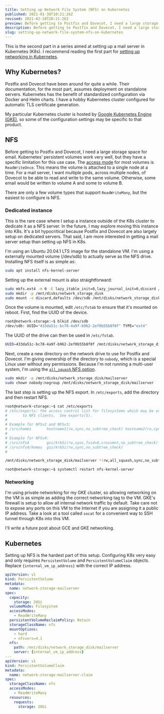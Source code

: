 ```yaml
---
title: Setting up Network File System (NFS) on Kubernetes
published: 2021-01-30T10:21:26Z
revised: 2021-02-28T20:21:26Z
preview: Before getting to Postfix and Dovecot, I need a large storage space for email. Kubernetes' persistent volumes work very well, but they have a specific limitation for this use case.
description: Before getting to Postfix and Dovecot, I need a large storage space for email. Kubernetes' persistent volumes work very well, but they have a specific limitation for this use case.
slug: setting-up-network-file-system-nfs-on-kubernetes
---
```


This is the second part in a series aimed at setting up a mail server in Kubernetes (K8s). I recommend reading the first part for [setting up networking in Kubernetes](/post/configuring-kubernetes-and-nginx-ingress-for-a-mail-server).

## Why Kubernetes?

Postfix and Dovecot have been around for quite a while. Their documentation, for the most part, assumes deployment on standalone servers. Kubernetes has the benefit of standardized configuration via Docker and Helm charts. I have a hobby Kubernetes cluster configured for automatic TLS certificate generation.

My particular Kubernetes cluster is hosted by [Google Kubernetes Engine (GKE)](https://cloud.google.com/kubernetes-engine), so some of the configuration settings may be specific to that product.

## NFS

Before getting to Postfix and Dovecot, I need a large storage space for email. Kubernetes' persistent volumes work very well, but they have a specific limitation for this use case. The [access mode](https://kubernetes.io/docs/concepts/storage/persistent-volumes/#access-modes) for most volumes is `ReadWriteOnce`. This means the volume is attached to a single node at a time. For a mail server, I want multiple pods, across multiple nodes, of Dovecot to be able to read and write to the same volume. Otherwise, some email would be written to volume A and some to volume B.

There are only a few volume types that support `ReadWriteMany`, but the easiest to configure is NFS.

### Dedicated instance

This is the rare case where I setup a instance outside of the K8s cluster to dedicate it as a NFS server. In the future, I may explore moving this instance into K8s. It's a bit hypocritical because Postfix and Dovecot are also largely setup on dedicated servers. That said, I am more interested in getting a mail server setup than setting up NFS in K8s.

I'm using an Ubuntu 20.04.1 LTS image for the standalone VM. I'm using a externally mounted volume (/dev/sdb) to actually serve as the NFS drive. Installing NFS itself is as simple as:

```bash
sudo apt install nfs-kernel-server
```

Setting up the external mount is also straightforward:

```bash
sudo mkfs.ext4 -m 0 -E lazy_itable_init=0,lazy_journal_init=0,discard /dev/sdb
sudo mkdir -p /mnt/disks/network_storage_disk
sudo mount -o discard,defaults /dev/sdb /mnt/disks/network_storage_disk
```

Once the volume is mounted, edit `/etc/fstab` to ensure that it's mounted on reboot. First, find the UUID of the device.

```bash
root@network-storage:~$ blkid /dev/sdb
/dev/sdb: UUID="433da51c-bc78-4a9f-b962-2ef0b55b8f0f" TYPE="ext4"
```

The UUID of the drive can then be used in `/etc/fstab`.

```bash
UUID=433da51c-bc78-4a9f-b962-2ef0b55b8f0f /mnt/disks/network_storage_disk ext4 discard,defaults,nofail 0 2
```

Next, create a new directory on the network drive to use for Postfix and Dovecot. I'm giving ownership of the directory to `nobody`, which is a special Linux user without any permissions. Because I'm not running a multi-user system, I'm using the [`all_squash` NFS option](https://linux.die.net/man/5/exports).

```bash
sudo mkdir -p /mnt/disks/network_storage_disk/mailserver
sudo chown nobody:nogroup /mnt/disks/network_storage_disk/mailserver
```

The last step is setting up the NFS export. In `/etc/exports`, add the directory and then restart NFS.

```bash
root@network-storage:~$ cat /etc/exports
# /etc/exports: the access control list for filesystems which may be exported
#		to NFS clients.  See exports(5).
#
# Example for NFSv2 and NFSv3:
# /srv/homes       hostname1(rw,sync,no_subtree_check) hostname2(ro,sync,no_subtree_check)
#
# Example for NFSv4:
# /srv/nfs4        gss/krb5i(rw,sync,fsid=0,crossmnt,no_subtree_check)
# /srv/nfs4/homes  gss/krb5i(rw,sync,no_subtree_check)
#

/mnt/disks/network_storage_disk/mailserver *(rw,all_squash,sync,no_subtree_check)

root@network-storage:~$ systemctl restart nfs-kernel-server
```

### Networking

I'm using private networking for my GKE cluster, so allowing networking on the VM is as simple as adding the correct networking tag to the VM. GKE's firewall is setup to allow all internal network traffic by default. Take care not to expose any ports on this VM to the Internet if you are assigning it a public IP address. Take a look at a tool called `socat` for a convenient way to SSH tunnel through K8s into this VM.

I'll write a future post about GCE and GKE networking.

## Kubernetes

Setting up NFS is the hardest part of this setup. Configuring K8s very easy and only requires `PersistentVolume` and `PersistentVolumeClaim` objects. Replace `{internal_vm_ip_address}` with the correct IP address.

```yaml
apiVersion: v1
kind: PersistentVolume
metadata:
  name: network-storage-mailserver
spec:
  capacity:
    storage: 20Gi
  volumeMode: Filesystem
  accessModes:
    - ReadWriteMany
  persistentVolumeReclaimPolicy: Retain
  storageClassName: nfs
  mountOptions:
    - hard
    - nfsvers=4.1
  nfs:
    path: /mnt/disks/network_storage_disk/mailserver
    server: {internal_vm_ip_address}
---
apiVersion: v1
kind: PersistentVolumeClaim
metadata:
  name: network-storage-mailserver-claim
spec:
  storageClassName: nfs
  accessModes:
    - ReadWriteMany
  resources:
    requests:
      storage: 20Gi
```

